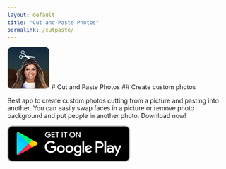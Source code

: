 ```yaml
---
layout: default
title: "Cut and Paste Photos"
permalink: /cutpaste/
---
```


<img class="app-icon" src="/images/cutpaste-icon.png"/>
# Cut and Paste Photos
## Create custom photos

Best app to create custom photos cutting from a picture and pasting into another. You can easily swap faces in a picture or remove photo background and put people in another photo. Download now!

<div><a class="app-link" id="googleLink" href="https://play.google.com/store/apps/details?id=com.photoappworld.cut.paste.photo"><img class="app-icon" src="/images/badgegoogleplay.png"/></a></div>
